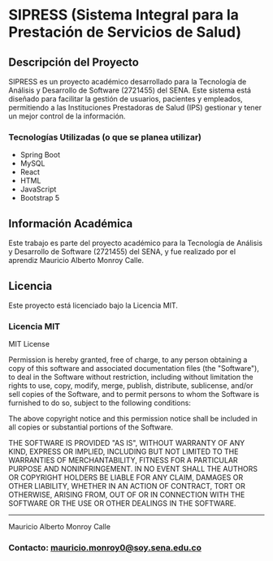 # SIPRESS (Sistema Integral para la Prestación de Servicios de Salud)

## Descripción del Proyecto

SIPRESS es un proyecto académico desarrollado para la Tecnología de Análisis y Desarrollo de Software (2721455) del
SENA. Este sistema está diseñado para facilitar la gestión de usuarios, pacientes y empleados, permitiendo a las Instituciones
Prestadoras de Salud (IPS) gestionar y tener un mejor control de la información.

### Tecnologías Utilizadas (o que se planea utilizar)

- Spring Boot
- MySQL
- React
- HTML
- JavaScript
- Bootstrap 5

## Información Académica

Este trabajo es parte del proyecto académico para la Tecnología de Análisis y Desarrollo de Software (2721455) del SENA,
y fue realizado por el aprendiz Mauricio Alberto Monroy Calle.

## Licencia

Este proyecto está licenciado bajo la Licencia MIT.

### Licencia MIT

MIT License

Permission is hereby granted, free of charge, to any person obtaining a copy
of this software and associated documentation files (the "Software"), to deal
in the Software without restriction, including without limitation the rights
to use, copy, modify, merge, publish, distribute, sublicense, and/or sell
copies of the Software, and to permit persons to whom the Software is
furnished to do so, subject to the following conditions:

The above copyright notice and this permission notice shall be included in all
copies or substantial portions of the Software.

THE SOFTWARE IS PROVIDED "AS IS", WITHOUT WARRANTY OF ANY KIND, EXPRESS OR
IMPLIED, INCLUDING BUT NOT LIMITED TO THE WARRANTIES OF MERCHANTABILITY,
FITNESS FOR A PARTICULAR PURPOSE AND NONINFRINGEMENT. IN NO EVENT SHALL THE
AUTHORS OR COPYRIGHT HOLDERS BE LIABLE FOR ANY CLAIM, DAMAGES OR OTHER
LIABILITY, WHETHER IN AN ACTION OF CONTRACT, TORT OR OTHERWISE, ARISING FROM,
OUT OF OR IN CONNECTION WITH THE SOFTWARE OR THE USE OR OTHER DEALINGS IN THE
SOFTWARE.


---

Mauricio Alberto Monroy Calle

### Contacto: mauricio.monroy0@soy.sena.edu.co
